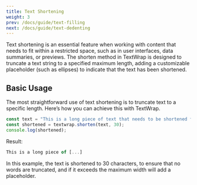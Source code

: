 ```yaml
---
title: Text Shortening
weight: 3
prev: /docs/guide/text-filling
next: /docs/guide/text-dedenting
---
```


Text shortening is an essential feature when working with content that needs to fit within a restricted space, such as in user interfaces, data summaries, or previews. The shorten method in TextWrap is designed to truncate a text string to a specified maximum length, adding a customizable placeholder (such as ellipses) to indicate that the text has been shortened.

<!--more-->

## Basic Usage

The most straightforward use of text shortening is to truncate text to a specific length. Here’s how you can achieve this with TextWrap.

```javascript {filename="example.js"}
const text = "This is a long piece of text that needs to be shortened for display purposes.";
const shortened = textwrap.shorten(text, 30);
console.log(shortened);
```

Result:

```javascript
This is a long piece of [...]
```

In this example, the text is shortened to 30 characters, to ensure that no words are truncated, and if it exceeds the maximum width will add a placeholder.
